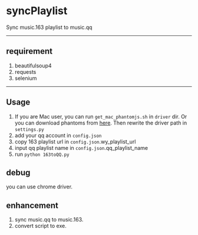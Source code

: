 # syncPlaylist
Sync music.163 playlist to music.qq

---------------
## requirement
1. beautifulsoup4
2. requests
3. selenium

---------------
## Usage
1. If you are Mac user, you can run `get_mac_phantomjs.sh` in `driver` dir. Or you can download phantoms from [here](http://phantomjs.org/download.html). Then rewrite the driver path in `settings.py`
2. add your qq account in `config.json`
3. copy 163 playlist url in `config.json`.wy_playlist_url
4. input qq playlist name in `config.json`.qq_playlist_name
5. run `python 163toQQ.py`


## debug
you can use chrome driver.

## enhancement
1. sync music.qq to music.163.
2. convert script to exe.
